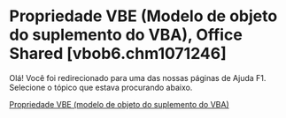 
# Propriedade VBE (Modelo de objeto do suplemento do VBA), Office Shared [vbob6.chm1071246]

Olá! Você foi redirecionado para uma das nossas páginas de Ajuda F1. Selecione o tópico que estava procurando abaixo.

[Propriedade VBE (modelo de objeto do suplemento do VBA)](http://msdn.microsoft.com/library/da3afc6a-7c41-7cf6-d47c-1472f3903aea%28Office.15%29.aspx)
